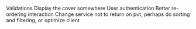 Validations
Display the cover somewhere
User authentication
Better re-ordering interaction
Change service not to return on put, perhaps do sorting and filtering, or optimize client